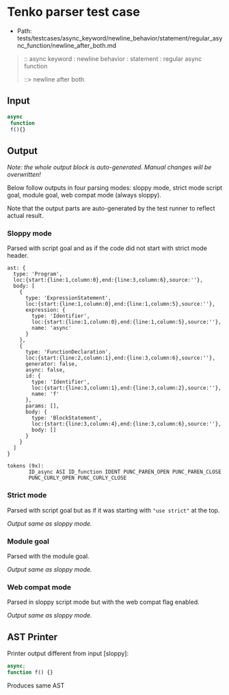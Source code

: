# Tenko parser test case

- Path: tests/testcases/async_keyword/newline_behavior/statement/regular_async_function/newline_after_both.md

> :: async keyword : newline behavior : statement : regular async function
>
> ::> newline after both

## Input

`````js
async 
 function 
 f(){}
`````

## Output

_Note: the whole output block is auto-generated. Manual changes will be overwritten!_

Below follow outputs in four parsing modes: sloppy mode, strict mode script goal, module goal, web compat mode (always sloppy).

Note that the output parts are auto-generated by the test runner to reflect actual result.

### Sloppy mode

Parsed with script goal and as if the code did not start with strict mode header.

`````
ast: {
  type: 'Program',
  loc:{start:{line:1,column:0},end:{line:3,column:6},source:''},
  body: [
    {
      type: 'ExpressionStatement',
      loc:{start:{line:1,column:0},end:{line:1,column:5},source:''},
      expression: {
        type: 'Identifier',
        loc:{start:{line:1,column:0},end:{line:1,column:5},source:''},
        name: 'async'
      }
    },
    {
      type: 'FunctionDeclaration',
      loc:{start:{line:2,column:1},end:{line:3,column:6},source:''},
      generator: false,
      async: false,
      id: {
        type: 'Identifier',
        loc:{start:{line:3,column:1},end:{line:3,column:2},source:''},
        name: 'f'
      },
      params: [],
      body: {
        type: 'BlockStatement',
        loc:{start:{line:3,column:4},end:{line:3,column:6},source:''},
        body: []
      }
    }
  ]
}

tokens (9x):
       ID_async ASI ID_function IDENT PUNC_PAREN_OPEN PUNC_PAREN_CLOSE
       PUNC_CURLY_OPEN PUNC_CURLY_CLOSE
`````

### Strict mode

Parsed with script goal but as if it was starting with `"use strict"` at the top.

_Output same as sloppy mode._

### Module goal

Parsed with the module goal.

_Output same as sloppy mode._

### Web compat mode

Parsed in sloppy script mode but with the web compat flag enabled.

_Output same as sloppy mode._

## AST Printer

Printer output different from input [sloppy]:

````js
async;
function f() {}
````

Produces same AST
